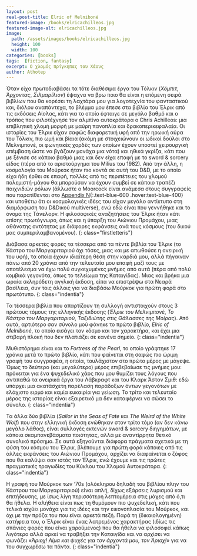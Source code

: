 ```yaml
---
layout: post
real-post-title: Elric of Melniboné
featured-image: /books/elricachilleos.jpg
featured-image-alt: elricachilleos.jpg
image:
  path: /assets/images/books/elricachilleos.jpg
  height: 100
  width: 100
categories: [books]
tags:  [fiction, fantasy]
excerpt: Ο χλομός πρίγκηπας του Χάους
author: Athotep
---
```


Όταν είχα πρωτοδιαβάσει τα τότε διαθέσιμα έργα του Τόλκιν (*Χόμπιτ*, *Άρχοντας*, *Σιλμαρίλιον*) έψαχνα να βρω ποιο θα είναι η επόμενη σειρά βιβλίων που θα κορέσει τη λαχτάρα μου για λογοτεχνία του φανταστικού και, διόλου αναπάντεχα, το βλέμμα μου έπεσε στα βιβλία του Έλρικ από τις εκδόσεις Αίολος, κάτι για το οποίο έφταιγε σε μεγάλο βαθμό και ο τρόπος που φιλοτέχνησε τον αλμπίνο αυτοκράτορα ο Chris Achilleos: μια επιβλητική χλομή μορφή με μαύρη πανοπλία και δρακοπερικεφαλαία. Οι ιστορίες του Έλρικ είχαν σαφώς διαφορετική υφή από την ηρωική αύρα του Τόλκιν, πιο ωμή και βίαια (ακόμη με στοιχειώνουν οι ωδικοί δούλοι στο Μελνιμπονέ, οι φωνητικές χορδές των οποίων έχουν υποστεί χειρουργική επέμβαση ώστε να βγάζουν μονάχα μια νότα) και ηθικά γκρίζα, κάτι που με ξένισε σε κάποιο βαθμό μιας και δεν είχα επαφή με το sword & sorcery είδος (πέρα από το αριστούργημα του Milius του 1982). Από την άλλη, η κοσμολογία του Μούρκοκ ήταν πιο κοντά σε αυτή του D&D, με το οποίο είχα ήδη έρθει σε επαφή, πολλές από τις περιπέτειες του χλομού πολεμιστή-μάγου θα μπορούσαν να έχουν συμβεί σε κάποιο τραπέζι παιχνιδιών ρόλων (άλλωστε ο Moorcock είναι ανάμεσα στους συγγραφείς που παρατίθενται στο [Appendix N](https://dungeonsdragons.fandom.com/wiki/Appendix_N){:.text-blue-600 .hover:text-blue-400} και υποθέτω ότι οι κοσμολογικές ιδέες του είχαν μεγάλο αντίκτυπο στη διαμόρφωση του D&Dικού multiverse), ενώ εδώ είναι που γεννήθηκε και το όνομα της Τάνελορν. Η φιλοσοφικές αναζητήσεις του Έλρικ ήταν κάτι επίσης πρωτόγνωρο, όπως και η ύπαρξη του Αιώνιου Προμάχου, μιας αθάνατης οντότητας με διάφορες εκφάνσεις ανά τους κόσμους (του δικού μας συμπεριλαμβανομένου).
{: class="firstletteris"}

Διάβασα αρκετές φορές τα τέσσερα από τα πέντε βιβλία του Έλρικ (το Κάστρο του Μαργαριταριού όχι τόσες, μιας και με απωθούσε η ονειρική του υφή), τα οποία έχουν ιδιαίτερη θέση στην καρδιά μου, αλλά πήγαιναν πάνω από 20 χρόνια από την τελευταία μου επαφή μαζί τους με αποτέλεσμα να έχω πολύ συγκεχυμένες μνήμες από αυτά (πέρα από πολύ κομβικά γεγονότα, όπως το τελείωμα της Καταιγίδας). Μιας και βρήκα μια ωραία σκληρόδετη αγγλική έκδοση, είπα να επιστρέψω στα Νεαρά βασίλεια, συν τοις άλλοις για να διαβάσω Μούρκοκ για πρώτη φορά στο πρωτότυπο.
{: class="indentia"}

Τα τέσσερα βιβλία που απαρτίζουν τη συλλογή αντιστοιχούν στους 3 πρώτους τόμους της ελληνικής έκδοσης (*Έλρικ του Μελνιμπονέ*, *Το Κάστρο του Μαργαριταριού*, *Ταξιδιώτης στις Θάλασσες της Μοίρας*). Από αυτά, αρτιότερο σαν σύνολο μού φάνηκε το πρώτο βιβλίο, *Elric of Melniboné*, το οποίο εισάγει τον κόσμο και τον χαρακτήρα, και έχει μια στιβαρή πλοκή που δεν πλατιάζει σε κανένα σημείο.
{: class="indentia"}

Μυθιστόρημα είναι και το *Fortress of the Pearl*, το οποίο γράφτηκε 17 χρόνια μετά το πρώτο βιβλίο, κάτι που φαίνεται στη σαφώς πιο ώριμη γραφή του συγγραφέα, η οποία, τουλάχιστον στο πρώτο μέρος με μάγεψε. Όμως το δεύτερο (και μεγαλύτερο) μέρος επιβεβαίωσε τις μνήμες μου: πρόκειται για ένα ψυχεδελικό χάος που μου θυμίζει τους λόγους που αντιπαθώ τα ονειρικά έργα του Λάβκραφτ και του Κλαρκ Άστον Σμιθ: εδώ υπάρχει μια ακατάσχετη παρέλαση παράδοξων όντων γεγονότων με ελάχιστο ειρμό και καμία ευκαιρία για γείωση. Το τρίτο και τελευταίο μέρος της ιστορίας είναι εξαιρετικό μα δεν καταφέρνει να σώσει το σύνολο.
{: class="indentia"}

Τα άλλα δύο βιβλία (*Sailor in the Seas of Fate* και *The Weird of the White Wolf*) που στην ελληνική έκδοση ενώθηκαν στον τρίτο τόμο (αν δεν κάνω μεγάλο λάθος), είναι συλλογές εκτενών sword & sorcery διηγημάτων, με κάποια σκαμπανεβάσματα ποιότητας, αλλά με αναντίρρητα θετικό συνολικό πρόσημο. Σε αυτά εξηγούνται διάφορα πράγματα σχετικά με τη φύση του κόσμου του Έλρικ, βλέπουμε για πρώτη φορά κάποιες από τις άλλες εκφάνσεις του Αιώνιου Προμάχου, αρχίζει να διαφαίνεται ο ζόφος που θα καλύψει σαν ιστός τον Έλρικ, ενώ έχουμε και τις πρώτες πραγματικές τραγωδίες του Κύκλου του Χλομού Αυτοκράτορα.
{: class="indentia"}

Η γραφή του Μούρκοκ των ‘70s (ολόκληρου δηλαδή του βιβλίου πλην του Κάστρου του Μαργαριταριού) είναι απλή, δίχως εξάρσεις λυρισμού και επιτήδευσης, με ίσως λίγη περισσότερη λεπτομέρεια στις μάχες από ό,τι θα ήθελα. Η αλήθεια είναι πως τη θυμόμουν πιο ψυχεδελική, κάτι που τελικά ισχύει μονάχα για τις ιδέες και την εικονοπλασία του Μούρκοκ, και όχι με την πρόζα του που είναι αρκετά πεζή. Παρά τη (δικαιολογημένη) κατήφεια του, ο Έλρικ είναι ένας λατρεμένος χαρακτήρας (ιδίως τις σπάνιες φορές που είναι χαρούμενος) που θα ήθελα να φιλοσοφεί κάπως λιγότερο αλλά αρκεί να τραβήξει την Καταιγίδα και να αρχίσει να φωνάζει «*Άριοχ! Αίμα και ψυχές για τον άρχοντά μου, τον Άριοχ!*» για να του συγχωρέσω τα πάντα. 
{: class="indentia"}
